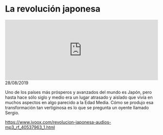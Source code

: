 # La revolución japonesa
<iframe id='audio_88903085' frameborder='0' allowfullscreen='' scrolling='no' height='200' style='width:100%;' src='https://www.ivoox.com/player_ej_40537963_6_1.html' loading='lazy'></iframe>28/08/2019

Uno de los países más prósperos y avanzados del mundo es Japón, pero hasta hace sólo siglo y medio era un lugar atrasado y aislado que vivía en muchos aspectos en algo parecido a la Edad Media. Cómo se produjo esa transformación tan vertiginosa es lo que se pregunta un oyente llamado Sergio. 

 

https://www.ivoox.com/revolucion-japonesa-audios-mp3_rf_40537963_1.html
